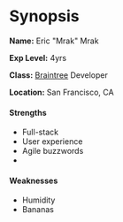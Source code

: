 Synopsis
========

__Name:__ Eric "Mrak" Mrak

__Exp Level:__ <span title="years">4yrs</span>

__Class:__ [Braintree](https://braintreepayments.com) Developer

__Location:__ San Francisco, CA

#### Strengths

- Full-stack
- User experience
- Agile buzzwords
- <i class="fa fa-linux"></i> <i class="fa fa-apple"></i> <i class="fa
  fa-windows"></i>

#### Weaknesses

- Humidity
- Bananas

